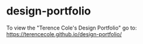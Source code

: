 # design-portfolio

To view the "Terence Cole's Design Portfolio" go to: https://terencecole.github.io/design-portfolio/
